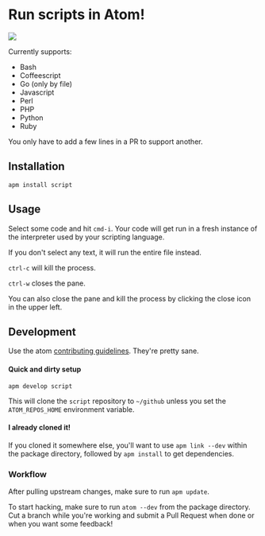 # Run scripts in Atom!

![](https://f.cloud.github.com/assets/836375/2302319/b9ab8dec-a176-11e3-9073-a7d42c4fdf16.gif)

Currently supports:

  * Bash
  * Coffeescript
  * Go (only by file)
  * Javascript
  * Perl
  * PHP
  * Python
  * Ruby

You only have to add a few lines in a PR to support another.

## Installation

`apm install script`

## Usage

Select some code and hit `cmd-i`. Your code will get run in
a fresh instance of the interpreter used by your scripting language.

If you don't select any text, it will run the entire file instead.

`ctrl-c` will kill the process.

`ctrl-w` closes the pane.

You can also close the pane and kill the process by clicking the close icon in the upper left.

## Development

Use the atom [contributing guidelines](https://atom.io/docs/v0.68.0/contributing).
They're pretty sane.

#### Quick and dirty setup

`apm develop script`

This will clone the `script` repository to `~/github` unless you set the
`ATOM_REPOS_HOME` environment variable.

#### I already cloned it!

If you cloned it somewhere else, you'll want to use `apm link --dev` within the
package directory, followed by `apm install` to get dependencies.

### Workflow

After pulling upstream changes, make sure to run `apm update`.

To start hacking, make sure to run `atom --dev` from the package directory.
Cut a branch while you're working and submit a Pull Request when done or when you want some feedback!
